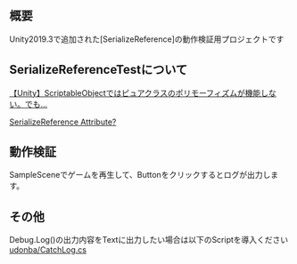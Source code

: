 ## 概要
Unity2019.3で追加された[SerializeReference]の動作検証用プロジェクトです


## SerializeReferenceTestについて
[【Unity】ScriptableObjectではピュアクラスのポリモーフィズムが機能しない。でも...](https://qiita.com/azumagoro/items/f4b26f4522b1b15ecabd)

[SerializeReference Attribute?](https://forum.unity.com/threads/serializereference-attribute.678868/)


## 動作検証
SampleSceneでゲームを再生して、Buttonをクリックするとログが出力します。

## その他
Debug.Log()の出力内容をTextに出力したい場合は以下のScriptを導入ください
[udonba/CatchLog.cs](https://gist.github.com/udonba/2d5df5af2e327c0d75d4947d09b3e8db)
